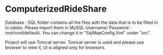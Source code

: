 ComputerizedRideShare
=====================
Database :
SQL folder contains all the files with the data that is to be filled in to tables.
Please import them in MySQL
Username/ Password : root/root(default).
You can change it in "SqlMapConfig.Xml" under "src".

Project will use Tomcat server. 
Tomcat server is used and please use browser to view it, UI is aligned only for browsers.